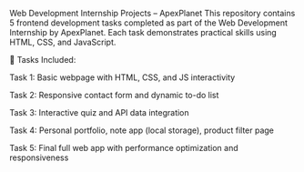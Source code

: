 Web Development Internship Projects – ApexPlanet This repository contains 5 frontend development tasks completed as part of the Web Development Internship by ApexPlanet. Each task demonstrates practical skills using HTML, CSS, and JavaScript.

📁 Tasks Included:

Task 1: Basic webpage with HTML, CSS, and JS interactivity

Task 2: Responsive contact form and dynamic to-do list

Task 3: Interactive quiz and API data integration

Task 4: Personal portfolio, note app (local storage), product filter page

Task 5: Final full web app with performance optimization and responsiveness
